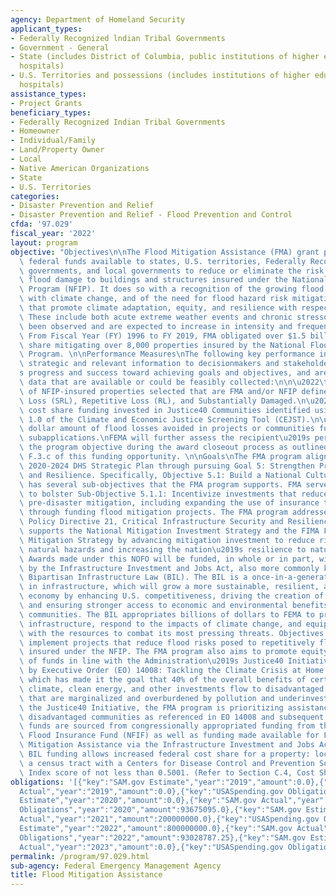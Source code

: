```yaml
---
agency: Department of Homeland Security
applicant_types:
- Federally Recognized lndian Tribal Governments
- Government - General
- State (includes District of Columbia, public institutions of higher education and
  hospitals)
- U.S. Territories and possessions (includes institutions of higher education and
  hospitals)
assistance_types:
- Project Grants
beneficiary_types:
- Federally Recognized Indian Tribal Governments
- Homeowner
- Individual/Family
- Land/Property Owner
- Local
- Native American Organizations
- State
- U.S. Territories
categories:
- Disaster Prevention and Relief
- Disaster Prevention and Relief - Flood Prevention and Control
cfda: '97.029'
fiscal_year: '2022'
layout: program
objective: "Objectives\n\nThe Flood Mitigation Assistance (FMA) grant program makes\
  \ federal funds available to states, U.S. territories, Federally Recognized Tribal\
  \ governments, and local governments to reduce or eliminate the risk of repetitive\
  \ flood damage to buildings and structures insured under the National Flood Insurance\
  \ Program (NFIP). It does so with a recognition of the growing flood hazards associated\
  \ with climate change, and of the need for flood hazard risk mitigation activities\
  \ that promote climate adaptation, equity, and resilience with respect to flooding.\
  \ These include both acute extreme weather events and chronic stressors which have\
  \ been observed and are expected to increase in intensity and frequency in the future.\
  \ From Fiscal Year (FY) 1996 to FY 2019, FMA obligated over $1.5 billion in federal\
  \ share mitigating over 8,000 properties insured by the National Flood Insurance\
  \ Program. \n\nPerformance Measures\nThe following key performance indicators provide\
  \ strategic and relevant information to decisionmakers and stakeholders about FMA\u2019\
  s progress and success toward achieving goals and objectives, and are based on measurable\
  \ data that are available or could be feasibly collected:\n\n\u2022\tTotal number\
  \ of NFIP-insured properties selected that are FMA and/or NFIP defined Severe Repetitive\
  \ Loss (SRL), Repetitive Loss (RL), and Substantially Damaged.\n\u2022\tTotal federal\
  \ cost share funding invested in Justice40 Communities identified using version\
  \ 1.0 of the Climate and Economic Justice Screening Tool (CEJST).\n\u2022\tTotal\
  \ dollar amount of flood losses avoided in projects or communities funded by FMA\
  \ subapplications.\nFEMA will further assess the recipient\u2019s performance against\
  \ the program objective during the award closeout process as outlined in Section\
  \ F.3.c of this funding opportunity. \n\nGoals\nThe FMA program aligns with the\
  \ 2020-2024 DHS Strategic Plan through pursuing Goal 5: Strengthen Preparedness\
  \ and Resilience. Specifically, Objective 5.1: Build a National Culture of Preparedness\
  \ has several sub-objectives that the FMA program supports. FMA serves primarily\
  \ to bolster Sub-Objective 5.1.1: Incentivize investments that reduce risk and increase\
  \ pre-disaster mitigation, including expanding the use of insurance to manage risk\
  \ through funding flood mitigation projects. The FMA program addresses Presidential\
  \ Policy Directive 21, Critical Infrastructure Security and Resilience. FMA also\
  \ supports the National Mitigation Investment Strategy and the FIMA FY 2021-2023\
  \ Mitigation Strategy by advancing mitigation investment to reduce risks posed by\
  \ natural hazards and increasing the nation\u2019s resilience to natural hazards.\
  \ Awards made under this NOFO will be funded, in whole or in part, with funds appropriated\
  \ by the Infrastructure Investment and Jobs Act, also more commonly known as the\
  \ Bipartisan Infrastructure Law (BIL). The BIL is a once-in-a-generation investment\
  \ in infrastructure, which will grow a more sustainable, resilient, and equitable\
  \ economy by enhancing U.S. competitiveness, driving the creation of quality jobs,\
  \ and ensuring stronger access to economic and environmental benefits for disadvantaged\
  \ communities. The BIL appropriates billions of dollars to FEMA to promote resilient\
  \ infrastructure, respond to the impacts of climate change, and equip our nation\
  \ with the resources to combat its most pressing threats. Objectives FMA aims to\
  \ implement projects that reduce flood risks posed to repetitively flooded properties\
  \ insured under the NFIP. The FMA program also aims to promote equity in the delivery\
  \ of funds in line with the Administration\u2019s Justice40 Initiative, established\
  \ by Executive Order (EO) 14008: Tackling the Climate Crisis at Home and Abroad,\
  \ which has made it the goal that 40% of the overall benefits of certain federal\
  \ climate, clean energy, and other investments flow to disadvantaged communities\
  \ that are marginalized and overburdened by pollution and underinvestment. In implementing\
  \ the Justice40 Initiative, the FMA program is prioritizing assistance that benefits\
  \ disadvantaged communities as referenced in EO 14008 and subsequent guidance. FMA\
  \ funds are sourced from congressionally appropriated funding from the National\
  \ Flood Insurance Fund (NFIF) as well as funding made available for FY 23 Flood\
  \ Mitigation Assistance via the Infrastructure Investment and Jobs Act (IIJA). The\
  \ BIL funding allows increased federal cost share for a property: located within\
  \ a census tract with a Centers for Disease Control and Prevention Social Vulnerability\
  \ Index score of not less than 0.5001. (Refer to Section C.4, Cost Share or Match)."
obligations: '[{"key":"SAM.gov Estimate","year":"2019","amount":0.0},{"key":"SAM.gov
  Actual","year":"2019","amount":0.0},{"key":"USASpending.gov Obligations","year":"2019","amount":53508925.0},{"key":"SAM.gov
  Estimate","year":"2020","amount":0.0},{"key":"SAM.gov Actual","year":"2020","amount":200000000.0},{"key":"USASpending.gov
  Obligations","year":"2020","amount":93675095.0},{"key":"SAM.gov Estimate","year":"2021","amount":200000000.0},{"key":"SAM.gov
  Actual","year":"2021","amount":200000000.0},{"key":"USASpending.gov Obligations","year":"2021","amount":195595298.0},{"key":"SAM.gov
  Estimate","year":"2022","amount":800000000.0},{"key":"SAM.gov Actual","year":"2022","amount":800000000.0},{"key":"USASpending.gov
  Obligations","year":"2022","amount":93028787.25},{"key":"SAM.gov Estimate","year":"2023","amount":650000000.0},{"key":"SAM.gov
  Actual","year":"2023","amount":0.0},{"key":"USASpending.gov Obligations","year":"2023","amount":61700248.39}]'
permalink: /program/97.029.html
sub-agency: Federal Emergency Management Agency
title: Flood Mitigation Assistance
---
```

